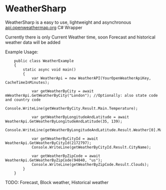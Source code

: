# WeatherSharp
WeatherSharp is a easy to use, lightweight and asynchronous [api.openweathermap.org](api.openweathermap.org) C# Wrapper

Currently there is only Current Weather time, soon Forecast and historical weather data will be added


Example Usage:
```
    public class WeatherExample
    {
        static async void main()
        {
            var WeatherApi = new WeatherAPI(YourOpenWeatherApiKey, CacheTimeInMinutes);

            var getWeatherByCity = await mWeatherApi.GetWeatherByCity("London"); //Optionally: also state code and country code
            Console.WriteLine(getWeatherByCity.Result.Main.Temperature);

            var getWeatherByLongitudeAndLatitude = await WeatherApi.GetWeatherByLongitudeAndLatitude(35, 139);
            Console.WriteLine(getWeatherByLongitudeAndLatitude.Result.Weather[0].MainWeather);

            var getWeatherByCityId = await WeatherApi.GetWeatherByCityId(2172797);
            Console.WriteLine(getWeatherByCityId.Result.CityName);

            var getWeatherByZipCode = await WeatherApi.GetWeatherByZipCode(94040, "us");
            Console.WriteLine(getWeatherByZipCode.Result.Clouds);
        }
    }
```
TODO: Forecast, Block weather, Historical weather

